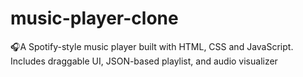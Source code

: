 # music-player-clone
🎧A Spotify-style music player built with HTML, CSS and JavaScript.
Includes draggable UI, JSON-based playlist, and audio visualizer
